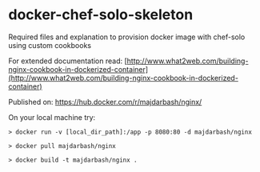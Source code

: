 # docker-chef-solo-skeleton
Required files and explanation to provision docker image with chef-solo using custom cookbooks

For extended documentation read:
[http://www.what2web.com/building-nginx-cookbook-in-dockerized-container](http://www.what2web.com/building-nginx-cookbook-in-dockerized-container)

Published on:
https://hub.docker.com/r/majdarbash/nginx/

On your local machine try:

```
> docker run -v [local_dir_path]:/app -p 8080:80 -d majdarbash/nginx

> docker pull majdarbash/nginx

> docker build -t majdarbash/nginx .
```